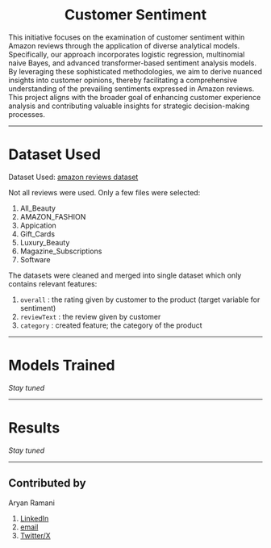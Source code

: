 # <center> Customer Sentiment  </center>

This initiative focuses on the examination of customer sentiment within Amazon reviews through the application of diverse analytical models. Specifically, our approach incorporates logistic regression, multinomial naive Bayes, and advanced transformer-based sentiment analysis models. By leveraging these sophisticated methodologies, we aim to derive nuanced insights into customer opinions, thereby facilitating a comprehensive understanding of the prevailing sentiments expressed in Amazon reviews. This project aligns with the broader goal of enhancing customer experience analysis and contributing valuable insights for strategic decision-making processes.

---

# Dataset  Used

Dataset Used: [amazon reviews dataset](https://cseweb.ucsd.edu/~jmcauley/datasets/amazon_v2/)  

Not all reviews were used. Only a few files were selected:
1. All_Beauty
2. AMAZON_FASHION
3. Appication
4. Gift_Cards
5. Luxury_Beauty
6. Magazine_Subscriptions
7. Software

The datasets were cleaned and merged into single dataset which only contains relevant features:
1. `overall` : the rating given by customer to the product (target variable for sentiment)
2. `reviewText` : the review given by customer
3. `category` : created feature; the category of the product

---

# Models Trained

*Stay tuned*

---

# Results

*Stay tuned*

---

## Contributed by

Aryan Ramani
1. [LinkedIn](linkedin.com/in/aryan-ramani-a516b5212/)
2. [email](mailto:aryanramani67@gmail.com)
3. [Twitter/X](https://twitter.com/AryanRamani_DS) 







